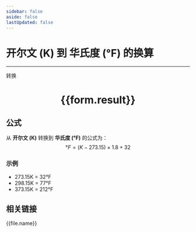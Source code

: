 ```yaml
---
sidebar: false
aside: false
lastUpdated: false
---
```

# 开尔文 (K) 到 华氏度 (°F) 的换算
---
<script setup>
import { onMounted, reactive, inject, ref } from 'vue'
import { NButton,NForm ,NFormItem,NInput,NInputNumber,NSelect,NCard,useMessage,NGrid ,NGi  } from 'naive-ui'
import { defineClientComponent } from 'vitepress'
import { temperatureFiles } from '../../files';

const convert = inject('convert')

const form = reactive({
  number: null,
  result: '',
})

const convertHandler = () => {
  if (form.number !== null && !isNaN(form.number)) {
    const convertedValue = (parseFloat(form.number) - 273.15) * 1.8 + 32
    form.result = `${form.number}K = ${convertedValue.toFixed(2)}°F`
  } else {
    form.result = '请输入有效的数值。'
  }
}
</script>

<n-form size="large" :model="form">
  <n-form-item label="开尔文 (K)">
    <n-input-number v-model:value="form.number" placeholder="输入开尔文" style="width: 100%" />
  </n-form-item>
  <n-form-item>
    <n-button type="primary" @click="convertHandler" block>转换</n-button>
  </n-form-item>
</n-form>

<n-card  embedded :bordered="false" hoverable>
  <div  style="text-align:center">
    <h1>{{form.result}}</h1>
  </div>
</n-card>

## 公式

从 **开尔文 (K)** 转换到 **华氏度 (°F)** 的公式为：
$$ °F = (K - 273.15) \times 1.8 + 32 $$

### 示例
- 273.15K = 32°F
- 298.15K = 77°F
- 373.15K = 212°F

## 相关链接
<n-grid x-gap="12" :cols="4">
  <n-gi v-for="(file, index) in temperatureFiles" :key="index">
    <n-button
      text
      tag="a"
      :href="file.path"
      target="_blank"
      type="primary"
    >
      {{file.name}}
    </n-button>
  </n-gi>
</n-grid>